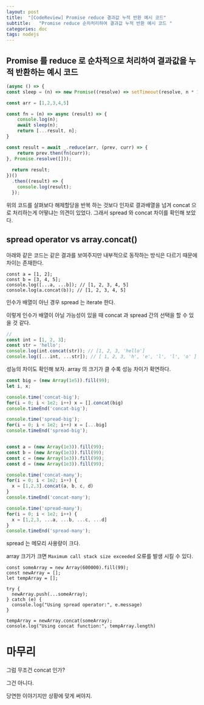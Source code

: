 ```yaml
---
layout: post
title:  "[CodeReview] Promise reduce 결과값 누적 반환 예시 코드"
subtitle:   "Promise reduce 순차처리하여 결과값 누적 반환 예시 코드 "
categories: doc
tags: nodejs
---
```


## Promise 를 reduce 로 순차적으로 처리하여 결과값을 누적 반환하는 예시 코드 
```js
(async () => {
const sleep = (n) => new Promise((resolve) => setTimeout(resolve, n * 1000));

const arr = [1,2,3,4,5]

const fn = (n) => async (result) => {
    console.log(n);
    await sleep(n);
    return [...result, n];
}

const result = await _.reduce(arr, (prev, curr) => {
    return prev.then(fn(curr));
}, Promise.resolve([]));
  
  return result;
})()
  .then((result) => {
    console.log(result);
  });
```
위의 코드를 살펴보다 해제할당을 반복 하는 것보다 인자로 결과배열을 넘겨 concat 으로 처리하는게 어떻냐는 의견이 있었다.
그래서 spread 와 concat 차이를 확인해 보았다.

## spread operator vs array.concat()
아래와 같은 코드는 같은 결과를 보여주지만 내부적으로 동작하는 방식은 다르기 때문에 차이는 존재한다.
```Js
const a = [1, 2];
const b = [3, 4, 5];
console.log([...a, ...b]); // [1, 2, 3, 4, 5]
console.log(a.concat(b)); // [1, 2, 3, 4, 5]
```

인수가 배열이 아닌 경우 spread 는 iterate 한다.

이렇게 인수가 배열이 아닐 가능성이 있을 때 concat 과 spread 간의 선택을 할 수 있을 것 같다.
```js
// 
const int = [1, 2, 3];
const str = 'hello';
console.log(int.concat(str)); // [1, 2, 3, 'hello']
console.log([...int, ...str]); // [ 1, 2, 3, 'h', 'e', 'l', 'l', 'o' ]
```

성능의 차이도 확인해 보자.
array 의 크기가 클 수록 성능 차이가 확연하다.
```js
const big = (new Array(1e5)).fill(99);
let i, x;

console.time('concat-big');
for(i = 0; i < 1e2; i++) x = [].concat(big)
console.timeEnd('concat-big');

console.time('spread-big');
for(i = 0; i < 1e2; i++) x = [...big]
console.timeEnd('spread-big');


const a = (new Array(1e3)).fill(99);
const b = (new Array(1e3)).fill(99);
const c = (new Array(1e3)).fill(99);
const d = (new Array(1e3)).fill(99);

console.time('concat-many');
for(i = 0; i < 1e2; i++) {
  x = [1,2,3].concat(a, b, c, d)
}
console.timeEnd('concat-many');

console.time('spread-many');
for(i = 0; i < 1e2; i++) {
  x = [1,2,3, ...a, ...b, ...c, ...d]
}
console.timeEnd('spread-many');

```
spread 는 메모리 사용량이 크다.

array 크기가 크면 ```Maximum call stack size exceeded``` 오류를 발생 시킬 수 있다.
```Js
const someArray = new Array(600000).fill(99);
const newArray = [];
let tempArray = [];

try {
  newArray.push(...someArray);
} catch (e) {
  console.log("Using spread operator:", e.message)
}

tempArray = newArray.concat(someArray);
console.log("Using concat function:", tempArray.length)
```

# 마무리
그럼 무조건 concat 인가?
 
그건 아니다.

당연한 이야기지만 상황에 맞게 써야지.
